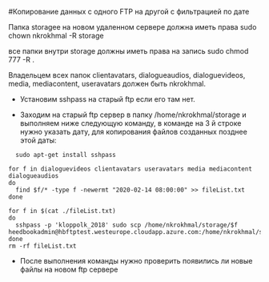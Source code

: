 #Копирование данных с одного FTP на другой с фильтрацией по дате

Папка storagee на новом удаленном сервере должна иметь права 
sudo chown nkrokhmal -R storage

все папки внутри storage должны иметь права на запись
sudo chmod 777 -R .

Владельцем всех папок clientavatars, dialogueaudios, dialoguevideos, media, mediacontent, useravatars 
должен быть nkrokhmal.

- Установим sshpass на старый ftp если его там нет.

- Заходим на старый ftp сервер в папку /home/nkrokhmal/storage и
выполняем ниже следующую команду, в команде на 3 й строке нужно указать дату, для копирования файлов созданных позднее этой даты:

```
  sudo apt-get install sshpass
```
```
for f in dialoguevideos clientavatars useravatars media mediacontent dialogueaudios
do
  find $f/* -type f -newermt "2020-02-14 08:00:00" >> fileList.txt
done

for f in $(cat ./fileList.txt)
do
  sshpass -p 'kloppolk_2018' sudo scp /home/nkrokhmal/storage/$f heedbookadmin@hbftptest.westeurope.cloudapp.azure.com:/home/nkrokhmal/storagetest/$f
done
rm -rf fileList.txt
```
- После выполнения команды нужно проверить появились ли новые файлы на новом ftp сервере
